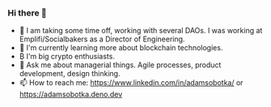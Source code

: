 ### Hi there 👋

- 🔭 I am taking some time off, working with several DAOs. I was working at Emplifi/Socialbakers as a Director of Engineering. 
- 🌱 I'm currently learning more about blockchain technologies.
- ₿ I'm big crypto enthusiasts.
- 💬 Ask me about managerial things. Agile processes, product development, design thinking.
- 📫 How to reach me: https://www.linkedin.com/in/adamsobotka/ or https://adamsobotka.deno.dev


